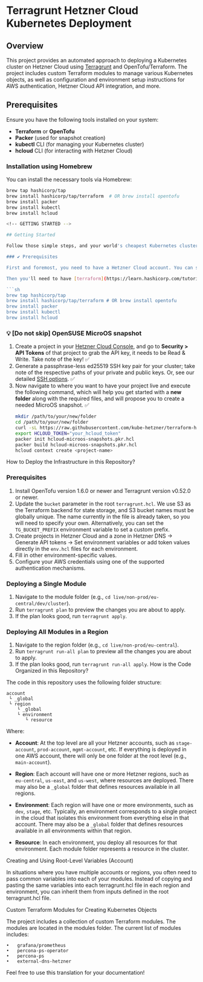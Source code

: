 # Terragrunt Hetzner Cloud Kubernetes Deployment

## Overview

This project provides an automated approach to deploying a Kubernetes cluster on Hetzner Cloud using [Terragrunt](https://terragrunt.gruntwork.io/) and OpenTofu/Terraform. The project includes custom Terraform modules to manage various Kubernetes objects, as well as configuration and environment setup instructions for AWS authentication, Hetzner Cloud API integration, and more.

## Prerequisites

Ensure you have the following tools installed on your system:

- **Terraform** or **OpenTofu**
- **Packer** (used for snapshot creation)
- **kubectl** CLI (for managing your Kubernetes cluster)
- **hcloud** CLI (for interacting with Hetzner Cloud)

### Installation using Homebrew

You can install the necessary tools via Homebrew:

```sh
brew tap hashicorp/tap
brew install hashicorp/tap/terraform  # OR brew install opentofu
brew install packer
brew install kubectl
brew install hcloud

<!-- GETTING STARTED -->

## Getting Started

Follow those simple steps, and your world's cheapest Kubernetes cluster will be up and running.

### ✔️ Prerequisites

First and foremost, you need to have a Hetzner Cloud account. You can sign up for free [here](https://hetzner.com/cloud/).

Then you'll need to have [terraform](https://learn.hashicorp.com/tutorials/terraform/install-cli) or [tofu](https://opentofu.org/docs/intro/install/), [packer](https://developer.hashicorp.com/packer/tutorials/docker-get-started/get-started-install-cli#installing-packer) (for the initial snapshot creation only, no longer needed once that's done), [kubectl](https://kubernetes.io/docs/tasks/tools/) cli and [hcloud](https://github.com/hetznercloud/cli) the Hetzner cli for convenience. The easiest way is to use the [homebrew](https://brew.sh/) package manager to install them (available on Linux, Mac, and Windows Linux Subsystem).

```sh
brew tap hashicorp/tap
brew install hashicorp/tap/terraform # OR brew install opentofu
brew install packer
brew install kubectl
brew install hcloud
```

### 💡 [Do not skip] OpenSUSE MicroOS snapshot

1. Create a project in your [Hetzner Cloud Console](https://console.hetzner.cloud/), and go to **Security > API Tokens** of that project to grab the API key, it needs to be Read & Write. Take note of the key! ✅
2. Generate a passphrase-less ed25519 SSH key pair for your cluster; take note of the respective paths of your private and public keys. Or, see our detailed [SSH options](https://github.com/kube-hetzner/terraform-hcloud-kube-hetzner/blob/master/docs/ssh.md). ✅
3. Now navigate to where you want to have your project live and execute the following command, which will help you get started with a **new folder** along with the required files, and will propose you to create a needed MicroOS snapshot. ✅
   ```sh
   mkdir /path/to/your/new/folder
   cd /path/to/your/new/folder
   curl -sL https://raw.githubusercontent.com/kube-hetzner/terraform-hcloud-kube-hetzner/master/packer-template/hcloud-microos-snapshots.pkr.hcl -o hcloud-microos-snapshots.pkr.hcl
   export HCLOUD_TOKEN="your_hcloud_token"
   packer init hcloud-microos-snapshots.pkr.hcl
   packer build hcloud-microos-snapshots.pkr.hcl
   hcloud context create <project-name>
   ```

How to Deploy the Infrastructure in this Repository?

### Prerequisites

1. Install OpenTofu version 1.6.0 or newer and Terragrunt version v0.52.0 or newer.
2. Update the `bucket` parameter in the root `terragrunt.hcl`. We use S3 as the Terraform backend for state storage, and S3 bucket names must be globally unique. The name currently in the file is already taken, so you will need to specify your own. Alternatively, you can set the `TG_BUCKET_PREFIX` environment variable to set a custom prefix.
3. Create projects in Hetzner Cloud and a zone in Hetzner DNS -> Generate API tokens -> Set environment variables or add token values directly in the `env.hcl` files for each environment.
4. Fill in other environment-specific values.
5. Configure your AWS credentials using one of the supported authentication mechanisms.

### Deploying a Single Module

1. Navigate to the module folder (e.g., `cd live/non-prod/eu-central/dev/cluster`).
2. Run `terragrunt plan` to preview the changes you are about to apply.
3. If the plan looks good, run `terragrunt apply`.

### Deploying All Modules in a Region

1. Navigate to the region folder (e.g., `cd live/non-prod/eu-central`).
2. Run `terragrunt run-all plan` to preview all the changes you are about to apply.
3. If the plan looks good, run `terragrunt run-all apply`.
How is the Code Organized in this Repository?

The code in this repository uses the following folder structure:

```
account
 └ _global
 └ region
    └ _global
    └ environment
       └ resource
```

Where:

* **Account**: At the top level are all your Hetzner accounts, such as `stage-account`, `prod-account`, `mgmt-account`, etc. If everything is deployed in one AWS account, there will only be one folder at the root level (e.g., `main-account`).

* **Region**: Each account will have one or more Hetzner regions, such as `eu-central`, `us-east`, and `us-west`, where resources are deployed. There may also be a `_global` folder that defines resources available in all regions.

* **Environment**: Each region will have one or more environments, such as `dev`, `stage`, etc. Typically, an environment corresponds to a single project in the cloud that isolates this environment from everything else in that account. There may also be a `_global` folder that defines resources available in all environments within that region.

* **Resource**: In each environment, you deploy all resources for that environment. Each module folder represents a resource in the cluster.

Creating and Using Root-Level Variables (Account)

In situations where you have multiple accounts or regions, you often need to pass common variables into each of your modules. Instead of copying and pasting the same variables into each terragrunt.hcl file in each region and environment, you can inherit them from inputs defined in the root terragrunt.hcl file.

Custom Terraform Modules for Creating Kubernetes Objects

The project includes a collection of custom Terraform modules. The modules are located in the modules folder. The current list of modules includes:

	•	grafana/prometheus
	•	percona-ps-operator
	•	percona-ps
	•	external-dns-hetzner

Feel free to use this translation for your documentation!